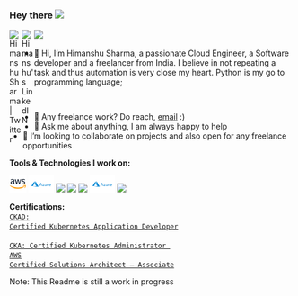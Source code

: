 ### Hey there <img src="https://media.giphy.com/media/hvRJCLFzcasrR4ia7z/giphy.gif" width="25px">
<a href="https://twitter.com/thetechtweeter">
  <img align="left" alt="Himanshu Sharma | Twitter" width="22px" src="https://raw.githubusercontent.com/peterthehan/peterthehan/master/assets/twitter.svg" />
</a>
<a href="https://www.linkedin.com/in/connect-hsharma/">
  <img align="left" alt="Himanshu's LinkedIN" width="22px" src="https://raw.githubusercontent.com/peterthehan/peterthehan/master/assets/linkedin.svg" />
</a>

![](https://visitor-badge.glitch.me/badge?page_id=hsharma1528.hsharma1528)
<br />

- 👋 Hi, I’m Himanshu Sharma, a passionate Cloud Engineer, a Software developer and a freelancer from India. I believe in not repeating a task and thus automation is very close my heart.
Python is my go to programming language;
<br/>

  
- 💼 Any freelance work? Do reach, [email](mailto:himanshu1528@outlook.com) :)
- 💬 Ask me about anything, I am always happy to help
- 💞️ I’m looking to collaborate on projects and also open for any freelance opportunities

**Tools & Technologies I work on:**

<code><img height="30" src="https://github.com/hsharma1528/hsharma1528/blob/db5649402971de1098ce9b603bf7c6f676c454f5/.github/images/aws.png"></code>
<code><img height="30" src="https://github.com/hsharma1528/hsharma1528/blob/04a41c2fdd63f731981708a969d9290d167316a9/.github/images/azure.png"></code>
<code><img height="30" src="https://user-images.githubusercontent.com/33485040/124359940-b2c3df00-dc44-11eb-8279-7fa726920adc.png"></code>
<code><img height="30" src="https://user-images.githubusercontent.com/33485040/124359942-b35c7580-dc44-11eb-876d-300207b4e632.jpg"></code>
<code><img height="30" src="https://user-images.githubusercontent.com/33485040/124359941-b35c7580-dc44-11eb-8125-93ed7d197858.png"></code>
<code><img height="30" src="https://github.com/hsharma1528/hsharma1528/blob/04a41c2fdd63f731981708a969d9290d167316a9/.github/images/azure.png"></code>
<code><img height="30" src="https://user-images.githubusercontent.com/33485040/124359899-8740f480-dc44-11eb-85e4-f018760c71a9.png"></code>

**Certifications:**
<br/>
<code><a href="https://www.credly.com/badges/3c93c2ee-0dd4-4abd-b297-a50d95cd748a/public_url">CKAD: Certified Kubernetes Application Developer</a></code>
<br/>
<code><a href="https://www.credly.com/badges/0be6e181-f0e1-4616-a69f-4015946b5c35/public_url"> CKA: Certified Kubernetes Administrator </a></code>
<br/>
<code><a href="https://www.credly.com/badges/1fb35a67-0f88-44dc-9900-3ed0cb120ef6/public_url">AWS Certified Solutions Architect – Associate</a></code>


Note: This Readme is still a work in progress
<!---
hsharma1528/hsharma1528 is a ✨ special ✨ repository because its `README.md` (this file) appears on your GitHub profile.
You can click the Preview link to take a look at your changes.
--->
